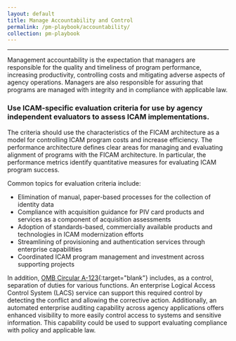 ```yaml
---
layout: default
title: Manage Accountability and Control
permalink: /pm-playbook/accountability/
collection: pm-playbook
---
```

---

Management accountability is the expectation that managers are responsible for the quality and timeliness of program performance, increasing productivity, controlling costs and mitigating adverse aspects of agency operations. Managers are also responsible for assuring that programs are managed with integrity and in compliance with applicable law.

### Use ICAM-specific evaluation criteria for use by agency independent evaluators to assess ICAM implementations.

The criteria should use the characteristics of the FICAM architecture as a model for controlling ICAM program costs and increase efficiency. The performance architecture defines clear areas for managing and evaluating alignment of programs with the FICAM architecture. In particular, the performance metrics identify quantitative measures for evaluating ICAM program success.

Common topics for evaluation criteria include:

* Elimination of manual, paper-based processes for the collection of identity data
* Compliance with acquisition guidance for PIV card products and services as a component of acquisition assessments
* Adoption of standards-based, commercially available products and technologies in ICAM modernization efforts
* Streamlining of provisioning and authentication services through enterprise capabilities
* Coordinated ICAM program management and investment across supporting projects

In addition, [OMB Circular A-123](https://www.whitehouse.gov/sites/whitehouse.gov/files/omb/memoranda/2016/m-16-17.pdf){:target="blank"} includes, as a control, separation of duties for various functions. An enterprise Logical Access Control System (LACS) service can support this required control by detecting the conflict and allowing the corrective action. Additionally, an automated enterprise auditing capability across agency applications offers enhanced visibility to more easily control access to systems and sensitive information. This capability could be used to support evaluating compliance with policy and applicable law.
